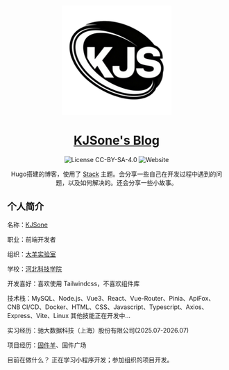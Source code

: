 <div align="center">
<a href="http://kjsone.dsheep.com">
<img alt="Logo" src="static/website_logo.png" style="width: 50%;">
<h1 style="border-bottom: none;" align="center">KJSone's Blog</h1>
</a>

 ![License CC-BY-SA-4.0](https://img.shields.io/github/license/DaiMu-210/kjsone-blog
)
![Website](https://img.shields.io/website?url=http%3A%2F%2Fkjsone.dsheep.com&up_message=kjsone.com)

Hugo搭建的博客，使用了 [Stack](https://github.com/CaiJimmy/hugo-theme-stack) 主题。会分享一些自己在开发过程中遇到的问题，以及如何解决的。还会分享一些小故事。

</div>

## 个人简介

名称：[KJSone](https://kjsone.dsheep.com)

职业：前端开发者

组织：[大羊实验室](https://dsheep.com)

学校：[河北科技学院](https://www.hbkjxy.edu.cn/)

开发喜好：喜欢使用 Tailwindcss，不喜欢组件库

技术栈：MySQL、Node.js、Vue3、React、Vue-Router、Pinia、ApiFox、CNB CI/CD、Docker、HTML、CSS、Javascript、Typescript、Axios、Express、Vite、Linux 其他技能正在开发中...

实习经历：驰大数据科技（上海）股份有限公司(2025.07-2026.07)

项目经历：[固件羊](https://easyhey.com)、固件广场

目前在做什么？ 正在学习小程序开发；参加组织的项目开发。


